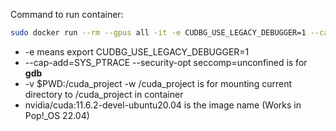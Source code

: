 Command to run container:

```bash
sudo docker run --rm --gpus all -it -e CUDBG_USE_LEGACY_DEBUGGER=1 --cap-add=SYS_PTRACE --security-opt seccomp=unconfined -v $PWD:/cuda_project -w /cuda_project nvidia/cuda:11.6.2-devel-ubuntu20.04
```

- -e means export CUDBG_USE_LEGACY_DEBUGGER=1
- --cap-add=SYS_PTRACE --security-opt seccomp=unconfined is for __gdb__
- -v $PWD:/cuda_project -w /cuda_project is for mounting current directory to /cuda_project in container
- nvidia/cuda:11.6.2-devel-ubuntu20.04 is the image name (Works in Pop!_OS 22.04)